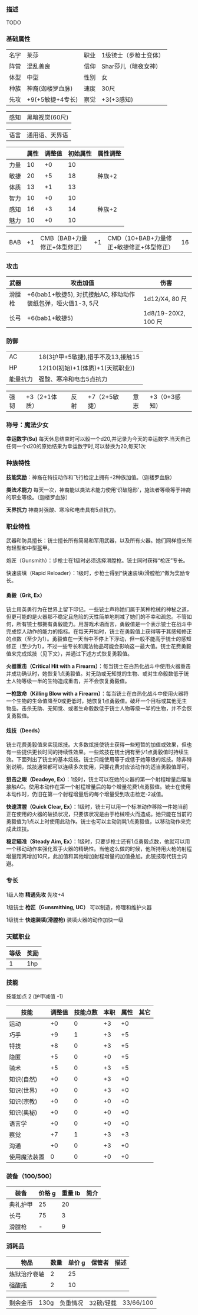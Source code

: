 ### 描述

TODO

### 基础属性

<table>
  <tr>
      <td>名字</td>
      <td>莱莎</td>
      <td>职业</td>
      <td>1级铳士（步枪士变体）</td>
  </tr>
  <tr>
      <td>阵营</td>
      <td>混乱善良</td>
      <td>信仰</td>
      <td>Shar莎儿（暗夜女神）</td>
  </tr>
  <tr>
      <td>体型</td>
      <td>中型</td>
      <td>性别</td>
      <td>女</td>
  </tr>
  <tr>
      <td>种族</td>
      <td>神裔(迦楼罗血脉)</td>
      <td>速度</td>
      <td>30尺</td>
  </tr>
  <tr>
      <td>先攻</td>
      <td>+9(+5敏捷+4专长)</td>
      <td>察觉</td>
      <td>+3(+3感知)</td>
  </tr>
</table>
<table>
  <tr>
      <td>感知</td>
      <td>黑暗视觉(60尺)</td>
  </tr>
</table>
<table>
    <tr>
        <td>语言</td>
        <td>通用语、天界语</td>
    </tr>
</table>

|      | 属性 | 调整值 | 初始属性 | 属性调整 |
| ---- | ---- | ------ | -------- | -------- |
| 力量 | 10   | +0     | 10       |
| 敏捷 | 20   | +5     | 18       | 种族+2   |
| 体质 | 13   | +1     | 13       |
| 智力 | 10   | +0     | 10       | 
| 感知 | 16   | +3     | 14       | 种族+2   |
| 魅力 | 10   | +0     | 10       | 

<table>
    <tr>
        <td>BAB</td>
        <td>+1</td>
            <td>CMB（BAB+力量修正+体型修正）</td>
        <td>+1</td>
            <td>CMD（10+BAB+力量修正+敏捷修正+体型修正）</td>
        <td>16</td>
    </tr>
</table>

### 攻击

| 武器         | 攻击加值           | 伤害          |
| ------------ | ------------------ | ------------- |
| 滑膛枪 | +6(bab1+敏捷5), 对抗接触AC, 移动动作装纸包弹，哑火值1-3, 5尺    | 1d12/X4, 80 尺 |
| 长弓 | +6(bab1+敏捷5)       | 1d8/19-20X2, 100 尺 |


### 防御

<table>
    <tr>
        <td>AC</td>
        <td>18(3护甲+5敏捷),措手不及13,接触15</td>
    </tr>
    <tr>
        <td>HP</td>
        <td>12(10(初始)+1(体质)+1(天赋职业))</td>
    </tr>
    <tr>
        <td>能量抗力</td>
        <td>强酸、寒冷和电击5点抗力</td>
    </tr>
</table>
<table>
    <tr>
        <td>强韧</td>
        <td>+3（2+1体质）</td>
            <td>反射</td>
        <td>+7（2+5敏捷）</td>
            <td>意志</td>
        <td>+3（0+3感知）</td>
    </tr>
</table>


### 称号：魔法少女

**幸运数字(Su)** 每天休息结束时可以骰一个d20,并记录为今天的幸运数字.当天自己任何一个d20的原始结果为幸运数字时,可以替换为20,每天1次

### 种族特性

**技能奖励**：神裔在特技动作和飞行检定上拥有+2种族加值。（迦楼罗血脉）

**类法术能力** 每天一次，神裔能以类法术能力使用‘识破隐形’，施法者等级等于神裔的职业等级。（迦楼罗血脉）

**天界抗力** 神裔对强酸、寒冷和电击具有5点抗力。


### 职业特性

武器和防具擅长：铳士擅长所有简易和军用武器，以及所有火器。她们同样擅长所有轻型和中型盔甲。

炮匠（Gunsmith）：步枪士在1级时必须选择滑膛枪。铳士同时获得“枪匠”专长。

快速装填（Rapid Reloader）：1级时，步枪士得到“快速装填(滑膛枪)”做为奖励专长。

#### 勇毅（Grit, Ex）
铳士用英勇行为在世界上留下印记。一些铳士声称她们属于某种枪械的神秘之道，但更可能的是火器那不稳定且危险的天性简单地削减了她们的不幸和疏忽。不管如何，所有铳士都拥有勇毅能力。用游戏术语而言，勇毅值是一个表示铳士在战斗中完成惊人动作的能力的指标。在每天开始时，铳士在勇毅值上获得等于其感知修正的点数（至少为1）。勇毅值在一天当中不停上下浮动，但一般不能高于铳士的感知修正（至少为1），不过一些专长和魔法物品可能会影响这一最大值。铳士花费勇毅值来完成炫技（见下文），并通过下述方式恢复勇毅值。

**火器重击（Critical Hit with a Firearm）**：每当铳士在白热化战斗中使用火器重击并成功确认时，她恢复1点勇毅值。对无助或无知觉的生物、或对生命骰数低于铳士人物等级一半的生物造成重击，并不会恢复勇毅值。

**一枪致命（Killing Blow with a Firearm）**：每当铳士在白热化战斗中使用火器将一个生物的生命值降至0或更低时，她恢复1点勇毅值。破坏一个目标或其他无主物品，击杀无助、无知觉、或者生命骰数低于铳士人物等级一半的生物，并不会恢复勇毅值。


#### 炫技（Deeds）
铳士花费勇毅值来实现炫技。大多数炫技使铳士获得一些短暂的加值或效果，但也有一些提供更长时间的持续性效果。一些炫技在铳士拥有至少1点勇毅值时持续生效。下面列出了铳士的基本炫技。铳士只能使用等于或低于她等级的炫技。除非特别说明，炫技通常都可以连续多次使用，只要花费对应该动作的适当勇毅值即可。

**狙击之眼（Deadeye, Ex）**：1级时，铳士可以在她的火器的第一个射程增量后瞄准接触AC。使用本动作在第一个射程增量后的每个增量花费1点勇毅值。铳士在使用本动作时，仍旧在第一个射程增量后的每个增量受到攻击检定-2减值。

**快速清膛（Quick Clear, Ex）**：1级时，铳士可以用一个标准动作移除一件她当前正在使用的火器的破损状况，只要该状况是由于枪械哑火而造成。她只能在当前的勇毅值为1点以上时使用此动作。铳士也可以主动消耗1点勇毅值，以移动动作来完成此炫技。

**稳定瞄准（Steady Aim, Ex）**：1级时，只要步枪士还有1点勇毅点数，他就可以用一个移动动作来强化双手火器的精确性。当他这么做的时候，他所持用火枪的射程增量距离增加10尺，此加值和其他增加射程增量的加值叠加。此铳技取代铳士闪避。

### 专长

1级人物 **精通先攻** 先攻+4

1级铳士 **枪匠（Gunsmithing, UC）** 可以制造，修理和维护火器

1级铳士 **快速装填(滑膛枪)** 装填火器的动作加快一级


### 天赋职业
| 等级         | 奖励          |
| --- | ------------------ |
| 1 | 1hp |


### 技能

技能加点 2 (护甲减值 -1)

| 技能       | 调整值 | 技能点数 | 本职 | 属性 | 其它     |
| ---------- | ------ | -------- | ---- | ---- | -------- |
| 运动         | +0     | 0        | +3   | +0 |
| 巧手         | +9     | 1        | +3   | +5   |
| 特技         | +8     | 0        | +3   | +5   |
| 隐匿         | +5     | 0        | +0   | +5   |
| 骑术         | +5     | 0        | +3   | +5   |
| 知识(自然) | +0     | 0        | +3   | +0   |
| 知识(世界) | +0     | 0        | +3   | +0   |
| 知识(宗教) | +0     | 0        | +0   | +0   |
| 知识(奥秘) | +0     | 0        | +0   | +0   |
| 语言学      | +0     | 0        | +0   | +0   |
| 察觉         | +7     | 1        | +3   | +3   | 
| 沟通         | +0     | 0        | +3   | +0   | 
| 使用魔法装置 | 0     | 0        | +0   | +0 |


### 装备（100/500）
| 装备         | 价格 g | 重量 lb | 简介 |
| ------------ | ------ | ------- | ---- |
| 典礼护甲 | 25    | 20      |
| 长弓 | 75    | 3       |
| 滑膛枪 | -    | 9       |

### 消耗品
| 物品           | 数量 | 单价 g | 保管者 | 描述 |
| -------------- | ---- | ---- | ---- | ---- |
| 炼狱治疗卷轴   | 2    | 25    | 
| 强酸瓶 | 2  | 10    | 

<table>
    <tr>
	<td>剩余金币</td>
        <td>130g</td>
	<td>负重情况</td>
        <td>32磅/轻载</td>
	<td>33/66/100</td>
    </tr>
</table>

